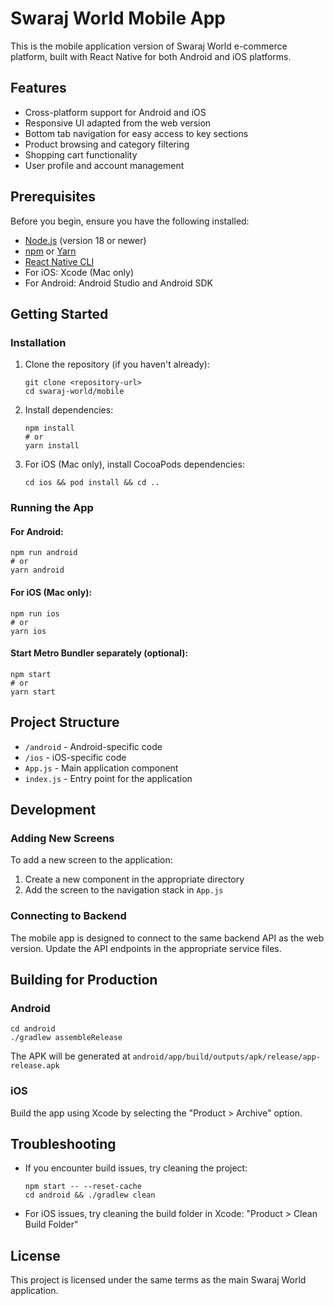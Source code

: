 # Swaraj World Mobile App

This is the mobile application version of Swaraj World e-commerce platform, built with React Native for both Android and iOS platforms.

## Features

- Cross-platform support for Android and iOS
- Responsive UI adapted from the web version
- Bottom tab navigation for easy access to key sections
- Product browsing and category filtering
- Shopping cart functionality
- User profile and account management

## Prerequisites

Before you begin, ensure you have the following installed:

- [Node.js](https://nodejs.org/) (version 18 or newer)
- [npm](https://www.npmjs.com/) or [Yarn](https://yarnpkg.com/)
- [React Native CLI](https://reactnative.dev/docs/environment-setup)
- For iOS: Xcode (Mac only)
- For Android: Android Studio and Android SDK

## Getting Started

### Installation

1. Clone the repository (if you haven't already):
   ```
   git clone <repository-url>
   cd swaraj-world/mobile
   ```

2. Install dependencies:
   ```
   npm install
   # or
   yarn install
   ```

3. For iOS (Mac only), install CocoaPods dependencies:
   ```
   cd ios && pod install && cd ..
   ```

### Running the App

#### For Android:

```
npm run android
# or
yarn android
```

#### For iOS (Mac only):

```
npm run ios
# or
yarn ios
```

#### Start Metro Bundler separately (optional):

```
npm start
# or
yarn start
```

## Project Structure

- `/android` - Android-specific code
- `/ios` - iOS-specific code
- `App.js` - Main application component
- `index.js` - Entry point for the application

## Development

### Adding New Screens

To add a new screen to the application:

1. Create a new component in the appropriate directory
2. Add the screen to the navigation stack in `App.js`

### Connecting to Backend

The mobile app is designed to connect to the same backend API as the web version. Update the API endpoints in the appropriate service files.

## Building for Production

### Android

```
cd android
./gradlew assembleRelease
```

The APK will be generated at `android/app/build/outputs/apk/release/app-release.apk`

### iOS

Build the app using Xcode by selecting the "Product > Archive" option.

## Troubleshooting

- If you encounter build issues, try cleaning the project:
  ```
  npm start -- --reset-cache
  cd android && ./gradlew clean
  ```

- For iOS issues, try cleaning the build folder in Xcode: "Product > Clean Build Folder"

## License

This project is licensed under the same terms as the main Swaraj World application.